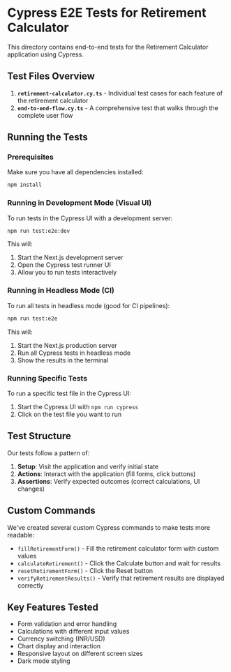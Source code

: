 # Cypress E2E Tests for Retirement Calculator

This directory contains end-to-end tests for the Retirement Calculator application using Cypress.

## Test Files Overview

1. **`retirement-calculator.cy.ts`** - Individual test cases for each feature of the retirement calculator
2. **`end-to-end-flow.cy.ts`** - A comprehensive test that walks through the complete user flow

## Running the Tests

### Prerequisites

Make sure you have all dependencies installed:

```bash
npm install
```

### Running in Development Mode (Visual UI)

To run tests in the Cypress UI with a development server:

```bash
npm run test:e2e:dev
```

This will:

1. Start the Next.js development server
2. Open the Cypress test runner UI
3. Allow you to run tests interactively

### Running in Headless Mode (CI)

To run all tests in headless mode (good for CI pipelines):

```bash
npm run test:e2e
```

This will:

1. Start the Next.js production server
2. Run all Cypress tests in headless mode
3. Show the results in the terminal

### Running Specific Tests

To run a specific test file in the Cypress UI:

1. Start the Cypress UI with `npm run cypress`
2. Click on the test file you want to run

## Test Structure

Our tests follow a pattern of:

1. **Setup**: Visit the application and verify initial state
2. **Actions**: Interact with the application (fill forms, click buttons)
3. **Assertions**: Verify expected outcomes (correct calculations, UI changes)

## Custom Commands

We've created several custom Cypress commands to make tests more readable:

-   `fillRetirementForm()` - Fill the retirement calculator form with custom values
-   `calculateRetirement()` - Click the Calculate button and wait for results
-   `resetRetirementForm()` - Click the Reset button
-   `verifyRetirementResults()` - Verify that retirement results are displayed correctly

## Key Features Tested

-   Form validation and error handling
-   Calculations with different input values
-   Currency switching (INR/USD)
-   Chart display and interaction
-   Responsive layout on different screen sizes
-   Dark mode styling

